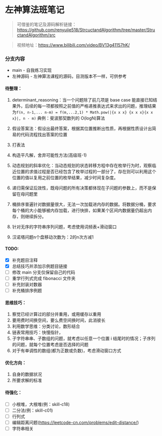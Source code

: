 # 左神算法班笔记

> 可借鉴的笔记及源码解析链接：https://github.com/renyujie518/StrcuctandAlgorithm/tree/master/StructandAlgorithm/src

> 视频地址：https://www.bilibili.com/video/BV13g41157hK/

### 分支内容

- main - 自我练习实现
- 左神源码 - 左神算法课程的源码，目测版本不一样，可供参考

#### 待整理：

1. determinant_reasoning：当一个问题除了前几项是 base case 能直接已知结果外，后续的每一项都按照之前值的严格递推表达式来求出的问题，推理结果为`f(n, n-1,... n-m) = f(m,...2,1) * Math.pow(|{x x x} {x x x}{x x x}|, n - m)`
   典例：斐波那契数列的 O(logN)算法

2. 假设答案法：假设出最终答案，根据其位置推断出性质，再根据性质设计出简易的代码流程找出答案的位置

3. 打表法

4. 构造平凡解，舍弃可能性方法(高级班-1)

5. 动态规划的斜率优化：当动态规划的状态转移方程中存在枚举行为时，观察临近位置的求值过程是否已经包含了枚举过程的一部分了，存在则可以利用这个位置的值以复用之前位置的枚举结果，减少时间复杂度。

6. 递归需保证后效性，既母问题的所有决策都体现在子问题的参数上，而不是保留在母问题里

7. 桶排序普遍针对数据量很大，无法一次加载进内存的数据。将数据分桶，要求每个桶的大小能够被内存加载，进行快排，如果某个区间内数据量仍超出内存，则继续拆分。

8. 针对无序的字符串序列问题，考虑使用词频表+滑动窗口

9. 汉诺塔问题n个盘移动次数为：2的n次方减1

#### TODO:

- [x] 补充题目注释
- [x] 总结技巧并添加示例题目链接
- [ ] 修改 main 分支仅保留自己的代码
- [ ] 重学行列式完成 fibonacci 文件夹
- [ ] 补充封装对数器
- [ ] 补充桶排序例题

#### 思维技巧：

1. 察觉已经计算过的部分并重用，或用缓存以重用
2. 要用费时间换空间，要么费空间换时间，此消彼长
3. 利用数学思维：分类讨论，数形结合
4. 链表常用技巧：快慢指针，
5. 子字符串串、子数组的问题，就考虑以任意一个位置 i 结尾时的情况；子序列的问题，就每个位置考虑是否选择的问题
6. 对于有单调性的数组(都为正数或负数)，考虑滑动窗口方式

#### 优化方向：

1. 自身的数据状况
2. 所要求解的标准

#### 待强化：

- [ ] 小根堆，大根堆(例：skill-c18)
- [ ] 二分法(例：skill-c01)
- [ ] 行列式
- [ ] 编辑距离问题(https://leetcode-cn.com/problems/edit-distance/)
- [ ] 字符串相关
